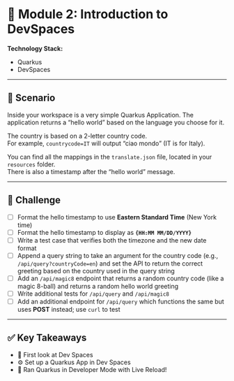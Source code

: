 # 🚀 **Module 2: Introduction to DevSpaces**

**Technology Stack:**  

- Quarkus  
- DevSpaces  

---

## 🎯 **Scenario**

Inside your workspace is a very simple Quarkus Application. The application returns a “hello world” based on the language you choose for it.

The country is based on a 2-letter country code.  
For example, `countrycode=IT` will output “ciao mondo” (IT is for Italy).  

You can find all the mappings in the `translate.json` file, located in your `resources` folder.  
There is also a timestamp after the “hello world” message.

---

## 🧩 **Challenge**

- [ ] Format the hello timestamp to use **Eastern Standard Time** (New York time)  
- [ ] Format the hello timestamp to display as **`{HH:MM MM/DD/YYYY}`**  
- [ ] Write a test case that verifies both the timezone and the new date format  
- [ ] Append a query string to take an argument for the country code (e.g., `/api/query?countryCode=en`) and set the API to return the correct greeting based on the country used in the query string  
- [ ] Add an `/api/magic8` endpoint that returns a random country code (like a magic 8-ball) and returns a random hello world greeting  
- [ ] Write additional tests for `/api/query` and `/api/magic8`  
- [ ] Add an additional endpoint for `/api/query` which functions the same but uses **POST** instead; use `curl` to test

---

## ✅ **Key Takeaways**

- 👀 First look at Dev Spaces  
- ⚙️ Set up a Quarkus App in Dev Spaces  
- 🔄 Ran Quarkus in Developer Mode with Live Reload!
